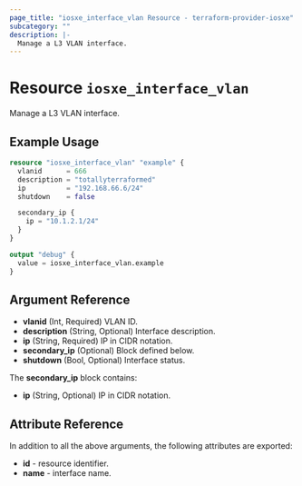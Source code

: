 ```yaml
---
page_title: "iosxe_interface_vlan Resource - terraform-provider-iosxe"
subcategory: ""
description: |-
  Manage a L3 VLAN interface.
---
```


# Resource `iosxe_interface_vlan`

Manage a L3 VLAN interface.

## Example Usage

```terraform
resource "iosxe_interface_vlan" "example" {
  vlanid      = 666
  description = "totallyterraformed"
  ip          = "192.168.66.6/24"
  shutdown    = false

  secondary_ip {
    ip = "10.1.2.1/24"
  }
}

output "debug" {
  value = iosxe_interface_vlan.example
}
```

## Argument Reference

- **vlanid** (Int, Required) VLAN ID.
- **description** (String, Optional) Interface description.
- **ip** (String, Required) IP in CIDR notation.
- **secondary_ip** (Optional) Block defined below.
- **shutdown** (Bool, Optional) Interface status.

The **secondary_ip** block contains:

- **ip** (String, Optional) IP in CIDR notation.

## Attribute Reference

In addition to all the above arguments, the following attributes are exported:
- **id** - resource identifier.
- **name** - interface name.


